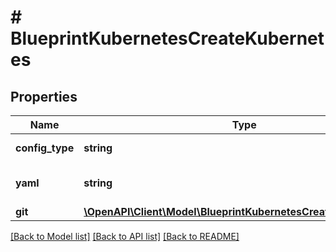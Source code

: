# # BlueprintKubernetesCreateKubernetes

## Properties

Name | Type | Description | Notes
------------ | ------------- | ------------- | -------------
**config_type** | **string** | Configuration Type |
**yaml** | **string** | Kubernetes Spec in YAML | [optional]
**git** | [**\OpenAPI\Client\Model\BlueprintKubernetesCreateKubernetesGit**](BlueprintKubernetesCreateKubernetesGit.md) |  | [optional]

[[Back to Model list]](../../README.md#models) [[Back to API list]](../../README.md#endpoints) [[Back to README]](../../README.md)
